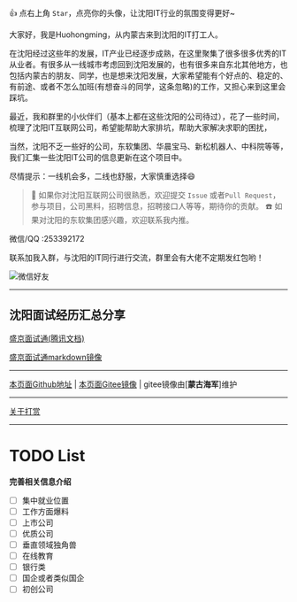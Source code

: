 :+1: 点右上角 `Star`，点亮你的头像，让沈阳IT行业的氛围变得更好~

大家好，我是Huohongming，从内蒙古来到沈阳的IT打工人。

在沈阳经过这些年的发展，IT产业已经逐步成熟，在这里聚集了很多很多优秀的IT从业者。有很多从一线城市考虑回到沈阳发展的，也有很多来自东北其他地方，也包括内蒙古的朋友、同学，也是想来沈阳发展，大家希望能有个好点的、稳定的、有前途、或者不怎么加班(有想奋斗的同学，这条忽略)的工作，又担心来到这里会踩坑。

最近，我和群里的小伙伴们（基本上都在这些沈阳的公司待过），花了一些时间，梳理了沈阳IT互联网公司，希望能帮助大家排坑，帮助大家解决求职的困扰，

当然，沈阳不乏一些好的公司，东软集团、华晨宝马、新松机器人、中科院等等，我们汇集一些沈阳IT公司的信息更新在这个项目中。

尽情提示：一线机会多，二线也舒服，大家慎重选择😄

> :lollipop: 如果你对沈阳互联网公司很熟悉，欢迎提交 `Issue` 或者`Pull Request`，参与项目，公司黑料，招聘信息，招聘接口人等等，期待你的贡献。
> :phone: 如果对沈阳的东软集团感兴趣，欢迎联系我内推。

微信/QQ :253392172

联系加我入群，与沈阳的IT同行进行交流，群里会有大佬不定期发红包哟！



![微信好友](./images/weixin_contact.jpg)

----

## 沈阳面试经历汇总分享
[盛京面试通(腾讯文档)](https://docs.qq.com/sheet/DV3piSGFDYXhkcERL?tab=BB08J2&_t=1626881355586)

[盛京面试通markdown镜像](./interviews/盛京面试通.md)

----

[本页面Github地址](https://github.com/hmhuo/Shenyang-IT) | [本页面Gitee镜像](https://gitee.com/BaldLeague/Shenyang-IT) | gitee镜像由[**蒙古海军**]维护

----

[关于打赏](./donate.md)

----

# TODO List

**完善相关信息介绍**

- [ ] 集中就业位置
- [ ] 工作方面爆料
- [ ] 上市公司
- [ ] 优质公司
- [ ] 垂直领域独角兽
- [ ] 在线教育
- [ ] 银行类
- [ ] 国企或者类似国企
- [ ] 初创公司

